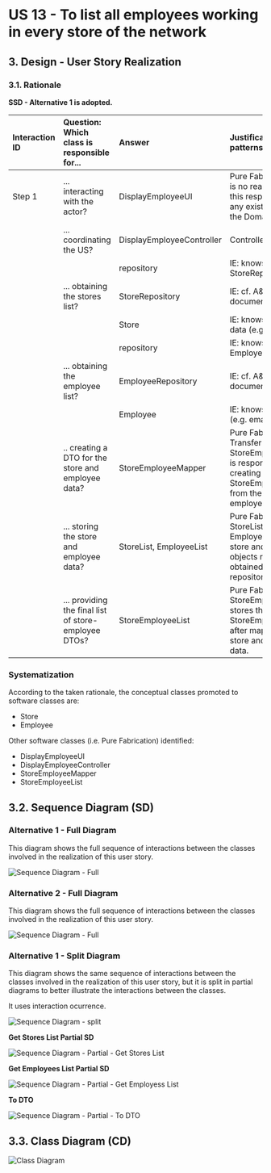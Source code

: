 # US 13 - To list all employees working in every store of the network 

## 3. Design - User Story Realization 

### 3.1. Rationale

**SSD - Alternative 1 is adopted.**

| Interaction ID | Question: Which class is responsible for... | Answer               | Justification (with patterns)                                                                                 |
|:-------------  |:--------------------- |:---------------------|:--------------------------------------------------------------------------------------------------------------|
| Step 1  		 |	... interacting with the actor? | DisplayEmployeeUI          | Pure Fabrication: there is no reason to assign this responsibility to any existing class in the Domain Model. |
| 			  		 |	... coordinating the US? | DisplayEmployeeController | Controller                                                                                                    |
| 			  		 |							 | repository         | IE: knows the StoreRepository                                                                               |
| 			  		 |	... obtaining the stores list?						 | StoreRepository         | IE: cf. A&A component documentation.                                                                             |
| 			  		 |							 | Store         | IE: knows/has its own data (e.g. id)                                                                               |
| 			  		 |							 | repository         | IE: knows the EmployeeRepository                                                                               |
| 			  		 |	... obtaining the employee list?						 | EmployeeRepository         | IE: cf. A&A component documentation.                                                                             |
| 			  		 |							 | Employee             | IE: knows its own data (e.g. email)                                                                           | 
| 			  		 |	.. creating a DTO for the store and employee data?						 | StoreEmployeeMapper             | Pure Fabrication: Data Transfer Object (DTO): StoreEmployeeMapper is responsible for creating the StoreEmployeeDTO from the store and employee objects.                                                                           | 
| 			  		 |	... storing the store and employee data?						 | StoreList, EmployeeList             | Pure Fabrication: Lists: StoreList and EmployeeList store the store and employee objects respectively, obtained from the repositories.                                                                           | 
| 			  		 |	... providing the final list of store-employee DTOs?						 | StoreEmployeeList             | Pure Fabrication: List: StoreEmployeeList stores the final list of StoreEmployeeDTOs after mapping the store and employee data.                                                                         | 

### Systematization ##

According to the taken rationale, the conceptual classes promoted to software classes are: 

 * Store
 * Employee

Other software classes (i.e. Pure Fabrication) identified: 

 * DisplayEmployeeUI  
 * DisplayEmployeeController
 * StoreEmployeeMapper
 * StoreEmployeeList


## 3.2. Sequence Diagram (SD)

### Alternative 1 - Full Diagram

This diagram shows the full sequence of interactions between the classes involved in the realization of this user story.

![Sequence Diagram - Full](svg/us13-sequence-diagram-full.svg)

### Alternative 2 - Full Diagram

This diagram shows the full sequence of interactions between the classes involved in the realization of this user story.

![Sequence Diagram - Full](svg/us13-sequence-diagram-full-alternative.svg)

### Alternative 1 - Split Diagram

This diagram shows the same sequence of interactions between the classes involved in the realization of this user story, but it is split in partial diagrams to better illustrate the interactions between the classes.

It uses interaction ocurrence.

![Sequence Diagram - split](svg/us13-sequence-diagram-split.svg)

**Get Stores List Partial SD**

![Sequence Diagram - Partial - Get Stores List](svg/us13-sequence-diagram-partial-getStoresList.svg)

**Get Employees List Partial SD**

![Sequence Diagram - Partial - Get Employess List](svg/us13-sequence-diagram-partial-getEmployeesList.svg)


**To DTO**

![Sequence Diagram - Partial - To DTO](svg/us13-sequence-diagram-partial-toDTO.svg)


## 3.3. Class Diagram (CD)

![Class Diagram](svg/us13-class-diagram.svg)